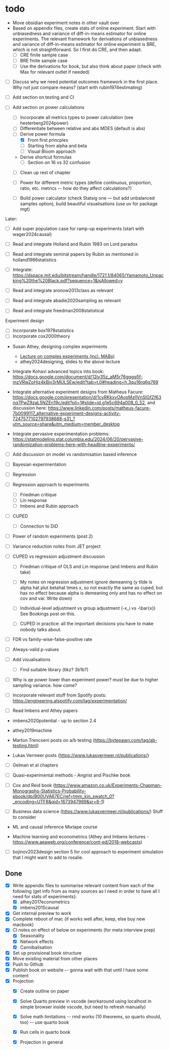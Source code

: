# todo

- Move obsidian experiment notes in other vault over
- Based on appendix files, create stats of online experiment. Start with unbiasedness and variance of diff-in-means estimator for online experiments. The relevant framework for derivations of unbiasedness and variance of diff-in-means estimator for online experiment is BRE, which is not straightforward. So I first do CRE, and then adapt. 
    - [ ] CRE finite sample case
    - [ ] BRE finite sample case
    - [ ] Use the derivations for book, but also think about paper (check with Max for relevant outlet if needed)

- [ ] Discuss why we need potential outcomes framework in the first place. Why not just compare means? (start with rubin1974estimating)

- [ ] Add section on testing and CI
- [ ] Add section on power calculations
    - [ ] Incorporate all metrics types to power calculation (see hesterberg2024power)
    - [ ] Differentiate between relative and abs MDES (default is abs)
    - [ ] Derive power formula
        - [x] From first princples
        - [ ] Starting from alpha and beta
        - [ ] Visual Bloom approach
    - Derive shortcut formulas
        - [ ] Section on 16 vs 32 confusion
    - [ ] Clean up rest of chapter
    - [ ] Power for different metric types (define continuous, proportion, ratio, etc. metrics -- how do they affect calculations?)
    - [ ] Build power calculator (check Statsig one — but add unbalanced samples option), build beautiful visualisations (use uv for package mgt)



Later:
- [ ] Add super population case for ramp-up experiments (start with wager2024causal)
- [ ] Read and integrate Holland and Rubin 1983 on Lord paradox
- [ ] Read and integrate seminal papers by Rubin as mentioned in holland1986statistics
- [ ] Integrate: https://dspace.mit.edu/bitstream/handle/1721.1/84065/Yamamoto_Unpacking%20the%20Black.pdf?sequence=1&isAllowed=y

- [ ] Read and integrate aronow2013class as relevant
- [ ] Read and integrate abadie2020sampling as relevant
- [ ] Read and integrate freedman2008statistical

Experiment design
- [ ] Incorporate box1978statistics
- [ ] Incorporate cox2000theory
- Susan Athey, designing complex experiments
  - [Lecture on complex experiments (incl. MABs)](https://www.youtube.com/watch?v=I6GyDWh8kfw)
  - athey2024designing, slides to the above lecture

- Integrate Kohavi advanced topics into book: https://docs.google.com/document/d/12iy35z_aM5r76gqgq5f-mzVRwZoHjz4kBjv3rMULSEw/edit?tab=t.0#heading=h.3qu16rq6g769 
- Integrate alternative experiment designs from Matheus Facure: https://docs.google.com/presentation/d/1cyRKkxvOAosMzlIVnSIGfZf63nq7PwZ9zaL5NZEn19c/edit?pli=1#slide=id.g1e5c694a008_0_52, and discussion here: https://www.linkedin.com/posts/matheus-facure-7b0099117_alternative-experiment-designs-activity-7247577102797938688-s31_?utm_source=share&utm_medium=member_desktop

- Integrate pervasive experimentation problems: https://statmodeling.stat.columbia.edu/2024/06/20/pervasive-randomization-problems-here-with-headline-experiments/

- [ ] Add discussion on model vs randomisation based inference
- [ ] Bayesian experimentation
- [ ] Regression
- [ ] Regression approach to experiments
    - [ ] Friedman critique
    - [ ] Lin response
    - [ ] Imbens and Rubin approach
- [ ] CUPED
    - [ ] Connection to DiD


- [ ] Power of random experiments (post 2)

- [ ] Variance reduction notes from JET project

- [ ] CUPED vs regression adjustment discussion 
    - [ ] Friedman critique of OLS and Lin response (and Imbens and Rubin take)
    - [ ] My notes on regression adjustment ignore demeaning (y tilde is alpha hat plut betahat times x, so not exactly the same as cuped, but has no effect because alpha is demeaning only and has no effect on cov and var. Write down)
    - [ ] Individual-level adjustment vs group adjustment (-x_i vs -\bar{x}) See Bookings post on this.
    - [ ] CUPED in practice: all the important decisions you have to make nobody talks about.


- [ ] FDR vs family-wise-false-positive rate

- [ ] Always-valid p-values

- [ ] Add visualisations
    - [ ] Find suitable library (tikz? 3b1b?)

- [ ] Why is qe power lower than experiment power? must be due to higher sampling variance. how come?

- [ ] Incorporate relevant stuff from Spotify posts: https://engineering.atspotify.com/tag/experimentation/

- [ ] Read Imbens and Athey papers

- imbens2020potential - up to section 2.4

- athey2019machine

- Marton Trencseni posts on a/b testing (https://bytepawn.com/tag/ab-testing.html)

- Lukas Vermeer posts (https://www.lukasvermeer.nl/publications/)

- [ ] Gelman et al chapters

- [ ] Quasi-experimental methods - Angrist and Pischke book

- [ ] Cox and Reid book (https://www.amazon.co.uk/Experiments-Chapman-Monographs-Statistics-Probability-ebook/dp/B00UVA67EC/ref=tmm_kin_swatch_0?_encoding=UTF8&qid=1673947989&sr=8-1)

- [ ] Business data science (https://www.lukasvermeer.nl/publications/)
Stuff to consider

- ML and causal inference Mixtape course

- Machine learning and econometrics (Athey and Imbens lectures - https://www.aeaweb.org/conference/cont-ed/2018-webcasts)

- [ ] bojinov2023design section 5 for cool approach to experiment simulation that I might want to add to rosalie.

## Done
- [x] Write appendix files to summarise relevant content from each of the following (get info from as many sources as I need in order to have all I need for stats of experiments):
  - [x] athey2017econometrics
  - [x] imbens2015causal
- [x] Get internal preview to work
- [x] Complete reboot of mac (if works well after, keep, else buy new macbook)
- [x] CI notes on effect of below on experiments (for meta interview prep)
    - [x] Seasonality
    - [x] Network effects
    - [x] Cannibalisation
- [x] Set up provisional book structure
- [x] Move existing material from other places
- [x] Push to Github
- [x] Publish book on website -- gonna wait with that until I have some content
- [x] Projection
    - [x] Create outline on paper
    - [x] Solve Quarto preview in vscode (workaround using localhost in simple browser inside vscode, but need to refresh manually)
    - [x] Solve math limitations -- rmd works (10 theorems, so quarto should, too) -- use quarto book
    - [x] Run cells in quarto book
    - [x] Projection in general

